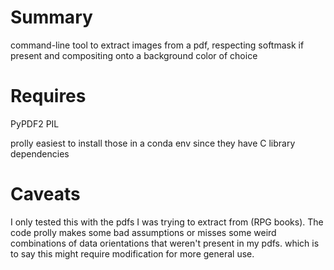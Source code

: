 # Summary
command-line tool to extract images from a pdf, respecting softmask if present and compositing onto a background color of choice

# Requires
PyPDF2
PIL

prolly easiest to install those in a conda env since they have C library dependencies

# Caveats
I only tested this with the pdfs I was trying to extract from (RPG books). The code prolly makes some bad assumptions or misses some weird combinations of data orientations that weren't present in my pdfs. which is to say this might require modification for more general use.

